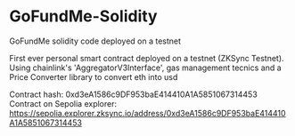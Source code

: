 # GoFundMe-Solidity
GoFundMe solidity code deployed on a testnet

First ever personal smart contract deployed on a testnet (ZKSync Testnet). Using chainlink's 'AggregatorV3Interface', gas management tecnics and a Price Converter library to convert eth into usd

Contract hash: 0xd3eA1586c9DF953baE414410A1A5851067314453
Contract on Sepolia explorer: https://sepolia.explorer.zksync.io/address/0xd3eA1586c9DF953baE414410A1A5851067314453

